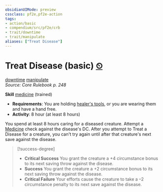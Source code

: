 ```yaml
---
obsidianUIMode: preview
cssclass: pf2e,pf2e-action
tags:
- action/basic
- compendium/src/pf2e/crb
- trait/downtime
- trait/manipulate
aliases: ["Treat Disease"]
---
```

# Treat Disease (basic) [⏲](/rules/core-rulebook/chapter-9-playing-the-game.md#Actions "Duration or Frequency")
[downtime](/rules/traits/downtime.md)  [manipulate](/rules/traits/manipulate.md)  
*Source: Core Rulebook p. 248*  

**Skill** [medicine](/compendium/skills.md#Medicine) (trained)
- **Requirements**: You are holding [healer's tools](../../TTRPGShare_Community_Vaults/Pathfinder_2E/equipment/items/healers-tools.md), or you are wearing them and have a hand free.
- **Activity**: 8 hour (at least 8 hours)

You spend at least 8 hours caring for a diseased creature. Attempt a [Medicine](/compendium/skills.md#Medicine) check against the disease's DC. After you attempt to Treat a Disease for a creature, you can't try again until after that creature's next save against the disease.

> [!success-degree] 
> - **Critical Success** You grant the creature a +4 circumstance bonus to its next saving throw against the disease.
> - **Success** You grant the creature a +2 circumstance bonus to its next saving throw against the disease.
> - **Critical Failure** Your efforts cause the creature to take a –2 circumstance penalty to its next save against the disease.